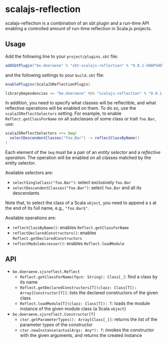 # scalajs-reflection

scalajs-reflection is a combination of an sbt plugin and a run-time API
enabling a controlled amount of run-time reflection in Scala.js projects.

## Usage

Add the following line to your `project/plugins.sbt` file:

```scala
addSbtPlugin("be.doeraene" % "sbt-scalajs-reflection" % "0.0.1-SNAPSHOT")
```

and the following settings to your `build.sbt` file:

```scala
enablePlugins(ScalaJSReflectionPlugin)

libraryDependencies += "be.doeraene" %%% "scalajs-reflection" % "0.0.1-SNAPSHOT"
```

In addition, you need to specify what classes will be reflectible, and what
reflective operations will be enabled on them.
To do so, use the `scalaJSReflectSelectors` setting.
For example, to enable `Reflect.getClassForName` on all subclasses of some
class or trait `foo.Bar`, use:

```scala
scalaJSReflectSelectors ++= Seq(
  selectDescendentClasses("foo.Bar") -> reflectClassByName()
)
```

Each element of the `Seq` must be a pair of an *entity selector* and a
*reflective operation*. The operation will be enabled on all classes matched
by the entity selector.

Available selectors are:

* `selectSingleClass("foo.Bar")`: select exclusively `foo.Bar`
* `selectDescendentClasses("foo.Bar")`: select `foo.Bar` and all its descendants

Note that, to select the class of a Scala `object`, you need to append a `$`
at the end of its full name, e.g., `"foo.Bar$"`.

Available operations are:

* `reflectClassByName()`: enables `Reflect.getClassForName`
* `reflectDeclaredConstructors()`: enables `Reflect.getDeclaredConstructors`
* `reflectModuleAccessor()`: enables `Reflect.loadModule`

## API

* `be.doeraene.sjsreflect.Reflect`
  * `Reflect.getClassForName(fqcn: String): Class[_]`:
    find a class by its name
  * `Reflect.getDeclaredConstructors[T](clazz: Class[T]): Array[Constructor[T]]`:
    lists the declared constructors of the given class
  * `Reflect.loadModule[T](clazz: Class[T]): T`:
    loads the module instance of the given module class (a Scala `object`)
* `be.doeraene.sjsreflect.Constructor[T]`
  * `ctor.getParameterTypes(): Array[Class[_]]`:
    returns the list of the parameter types of the constructor
  * `ctor.newInstance(actualArgs: Any*): T`:
    invokes the constructor with the given arguments, and returns the created instance
